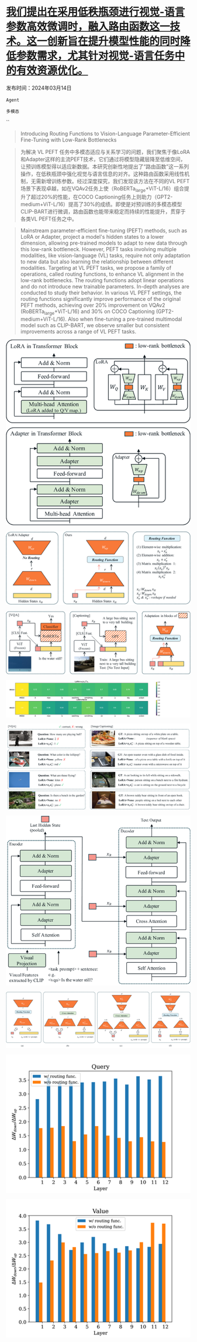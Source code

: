 # [我们提出在采用低秩瓶颈进行视觉-语言参数高效微调时，融入路由函数这一技术。这一创新旨在提升模型性能的同时降低参数需求，尤其针对视觉-语言任务中的有效资源优化。](https://arxiv.org/abs/2403.09377)

发布时间：2024年03月14日

`Agent`

`多模态`

``

> Introducing Routing Functions to Vision-Language Parameter-Efficient Fine-Tuning with Low-Rank Bottlenecks

> 为解决 VL PEFT 任务中多模态适应与关系学习的问题，我们聚焦于像LoRA和Adapter这样的主流PEFT技术，它们通过将模型隐藏层降至低维空间，让预训练模型得以适应新数据。本研究创新性地提出了“路由函数”这一系列操作，在低秩瓶颈中强化视觉与语言信息的对齐。这种路由函数采用线性机制，无需新增训练参数。经过深度探究，我们发现该方法在不同的VL PEFT场景下表现卓越，如在VQAv2任务上使（$\text{RoBERTa}_{\text{large}}$+ViT-L/16）组合提升了超过20%的性能，在COCO Captioning任务上则助力（GPT2-medium+ViT-L/16）提高了30%的成绩。即使是对预训练的多模态模型CLIP-BART进行微调，路由函数也能带来稳定而持续的性能提升，贯穿于各类VL PEFT任务之中。

> Mainstream parameter-efficient fine-tuning (PEFT) methods, such as LoRA or Adapter, project a model's hidden states to a lower dimension, allowing pre-trained models to adapt to new data through this low-rank bottleneck. However, PEFT tasks involving multiple modalities, like vision-language (VL) tasks, require not only adaptation to new data but also learning the relationship between different modalities. Targeting at VL PEFT tasks, we propose a family of operations, called routing functions, to enhance VL alignment in the low-rank bottlenecks. The routing functions adopt linear operations and do not introduce new trainable parameters. In-depth analyses are conducted to study their behavior. In various VL PEFT settings, the routing functions significantly improve performance of the original PEFT methods, achieving over 20% improvement on VQAv2 ($\text{RoBERTa}_{\text{large}}$+ViT-L/16) and 30% on COCO Captioning (GPT2-medium+ViT-L/16). Also when fine-tuning a pre-trained multimodal model such as CLIP-BART, we observe smaller but consistent improvements across a range of VL PEFT tasks.

![我们提出在采用低秩瓶颈进行视觉-语言参数高效微调时，融入路由函数这一技术。这一创新旨在提升模型性能的同时降低参数需求，尤其针对视觉-语言任务中的有效资源优化。](../../../paper_images/2403.09377/x1.png)

![我们提出在采用低秩瓶颈进行视觉-语言参数高效微调时，融入路由函数这一技术。这一创新旨在提升模型性能的同时降低参数需求，尤其针对视觉-语言任务中的有效资源优化。](../../../paper_images/2403.09377/x2.png)

![我们提出在采用低秩瓶颈进行视觉-语言参数高效微调时，融入路由函数这一技术。这一创新旨在提升模型性能的同时降低参数需求，尤其针对视觉-语言任务中的有效资源优化。](../../../paper_images/2403.09377/x3.png)

![我们提出在采用低秩瓶颈进行视觉-语言参数高效微调时，融入路由函数这一技术。这一创新旨在提升模型性能的同时降低参数需求，尤其针对视觉-语言任务中的有效资源优化。](../../../paper_images/2403.09377/x4.png)

![我们提出在采用低秩瓶颈进行视觉-语言参数高效微调时，融入路由函数这一技术。这一创新旨在提升模型性能的同时降低参数需求，尤其针对视觉-语言任务中的有效资源优化。](../../../paper_images/2403.09377/x5.png)

![我们提出在采用低秩瓶颈进行视觉-语言参数高效微调时，融入路由函数这一技术。这一创新旨在提升模型性能的同时降低参数需求，尤其针对视觉-语言任务中的有效资源优化。](../../../paper_images/2403.09377/x6.png)

![我们提出在采用低秩瓶颈进行视觉-语言参数高效微调时，融入路由函数这一技术。这一创新旨在提升模型性能的同时降低参数需求，尤其针对视觉-语言任务中的有效资源优化。](../../../paper_images/2403.09377/x7.png)

![我们提出在采用低秩瓶颈进行视觉-语言参数高效微调时，融入路由函数这一技术。这一创新旨在提升模型性能的同时降低参数需求，尤其针对视觉-语言任务中的有效资源优化。](../../../paper_images/2403.09377/x8.png)

![我们提出在采用低秩瓶颈进行视觉-语言参数高效微调时，融入路由函数这一技术。这一创新旨在提升模型性能的同时降低参数需求，尤其针对视觉-语言任务中的有效资源优化。](../../../paper_images/2403.09377/x9.png)
